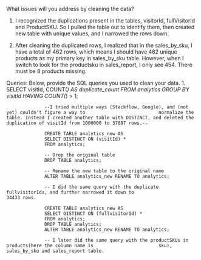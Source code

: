 What issues will you address by cleaning the data?
1. I recognized the duplications present in the tables, visitorId, fullVisitorId and ProductSKU. So I pulled the table out to identify them, then created new table with unique values, and I narrowed the rows down.

2. After cleaning the duplicated rows, I realized that in the sales_by_sku, I have a total of 462 rows, which means I should have 462 unique products as my primary key in sales_by_sku table. However, when I switch to look for the productsku in sales_report, I only see 454. There must be 8 products missing.

   
Queries:
Below, provide the SQL queries you used to clean your data.
1.
                  SELECT
                      visitId,
                      COUNT(*) AS duplicate_count
                  FROM
                      analytics
                  GROUP BY
                      visitId
                  HAVING
                      COUNT(*) > 1;
                  
                  --I tried multiple ways (Stackflow, Google), and (not yet) couldn't figure a way to                           normalize the table. Instead I created another table with DISTINCT, and deleted the                           duplication of visitId from 1000000 to 37887 rows.--

                  CREATE TABLE analytics_new AS
                  SELECT DISTINCT ON (visitId) *
                  FROM analytics;
                  
                  -- Drop the original table
                  DROP TABLE analytics;

                  -- Rename the new table to the original name
                  ALTER TABLE analytics_new RENAME TO analytics;

                  -- I did the same query with the duplicate fullvisitorIds, and further narrowed it down to                    34433 rows.

                  CREATE TABLE analytics_new AS
                  SELECT DISTINCT ON (fullvisitorId) *
                  FROM analytics;
                  DROP TABLE analytics;
                  ALTER TABLE analytics_new RENAME TO analytics;

                  -- I later did the same query with the productSKUs in products(here the column name is                        sku), sales_by_sku and sales_report table.


